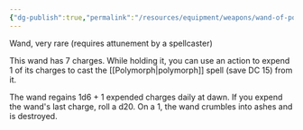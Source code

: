 ```yaml
---
{"dg-publish":true,"permalink":"/resources/equipment/weapons/wand-of-polymorph/"}
---
```



Wand, very rare (requires attunement by a spellcaster)

This wand has 7 charges. While holding it, you can use an action to expend 1 of its charges to cast the [[Polymorph\|polymorph]] spell (save DC 15) from it.

The wand regains 1d6 + 1 expended charges daily at dawn. If you expend the wand's last charge, roll a d20. On a 1, the wand crumbles into ashes and is destroyed.